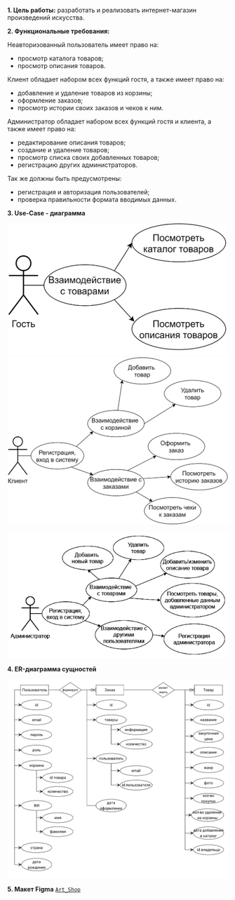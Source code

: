 __1. Цель работы:__ разработать и реализовать интернет-магазин произведений искусства.

__2. Функциональные требования:__

Неавторизованный пользователь имеет право на:
* просмотр каталога товаров;
* просмотр описания товаров.
  
Клиент обладает набором всех функций гостя, а также имеет право на: 
* добавление и удаление товаров из корзины;
* оформление заказов;
* просмотр истории своих заказов и чеков к ним. 
  
Администратор обладает набором всех функций гостя и клиента, а также
имеет право на:
* редактирование описания товаров;
* создание и удаление товаров;
* просмотр списка своих добавленных товаров;
* регистрацию других администраторов.

Так же должны быть предусмотрены:
* регистрация и авторизация пользователей; 
* проверка правильности формата вводимых данных.


__3. Use-Case - диаграмма__

<!-- ![Гость](guest.png ) -->
<img src="img/guest.png" alt="drawing" width="500"/>
<img src="img/client.png" alt="drawing" width="700"/>
<!-- ![Клиент](client.png) -->

![Администратор](img/admin_web.png)


__4. ER-диаграмма сущностей__

![ER-диаграмма](img/er-diagram_NEW.png)

__5. Макет Figma__
<code>[Art_Shop](https://www.figma.com/file/d1F1vLXfB9ZW2fMiV0ADW7/Art-Shop?node-id=0%3A1 "Магазин искусств")</code>
